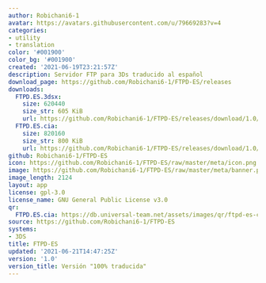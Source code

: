 ```yaml
---
author: Robichani6-1
avatar: https://avatars.githubusercontent.com/u/79669283?v=4
categories:
- utility
- translation
color: '#001900'
color_bg: '#001900'
created: '2021-06-19T23:21:57Z'
description: Servidor FTP para 3Ds traducido al español
download_page: https://github.com/Robichani6-1/FTPD-ES/releases
downloads:
  FTPD.ES.3dsx:
    size: 620440
    size_str: 605 KiB
    url: https://github.com/Robichani6-1/FTPD-ES/releases/download/1.0/FTPD.ES.3dsx
  FTPD.ES.cia:
    size: 820160
    size_str: 800 KiB
    url: https://github.com/Robichani6-1/FTPD-ES/releases/download/1.0/FTPD.ES.cia
github: Robichani6-1/FTPD-ES
icon: https://github.com/Robichani6-1/FTPD-ES/raw/master/meta/icon.png
image: https://github.com/Robichani6-1/FTPD-ES/raw/master/meta/banner.png
image_length: 2124
layout: app
license: gpl-3.0
license_name: GNU General Public License v3.0
qr:
  FTPD.ES.cia: https://db.universal-team.net/assets/images/qr/ftpd-es-cia.png
source: https://github.com/Robichani6-1/FTPD-ES
systems:
- 3DS
title: FTPD-ES
updated: '2021-06-21T14:47:25Z'
version: '1.0'
version_title: Versión "100% traducida"
---
```

